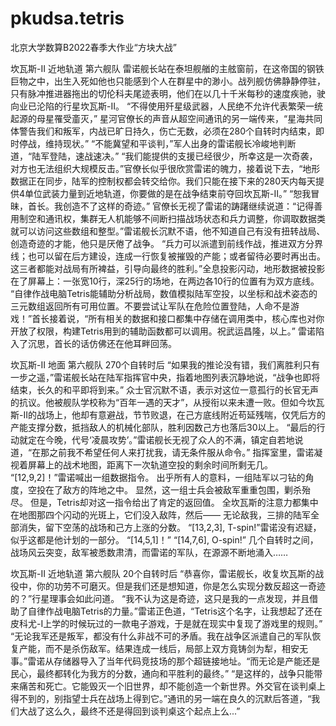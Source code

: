 # pkudsa.tetris
北京大学数算B2022春季大作业“方块大战”

坎瓦斯-II 近地轨道 第六舰队
雷诺舰长站在泰坦舰艏的主舷窗前，在这帝国的钢铁巨物之中，出生入死如他也只能感到个人在群星中的渺小。战列舰仿佛静静停驻，只有脉冲推进器拖出的切伦科夫尾迹表明，他们在以几十千米每秒的速度疾驰，驶向业已沦陷的行星坎瓦斯-II。
“不得使用歼星级武器，人民绝不允许代表繁荣一统起源的母星罹受齑灭，” 星河官僚长的声音从超空间通讯的另一端传来，“星海共同体警告我们和叛军，内战已旷日持久，伤亡无数，必须在280个自转时内结束，即时停战，维持现状。”
“不能冀望和平谈判，”军人出身的雷诺舰长冷峻地判断道，“陆军登陆，速战速决。”
“我们能提供的支援已经很少，所幸这是一次奇袭，对方也无法组织大规模反击。”官僚长似乎很欣赏雷诺的魄力，接着说下去，“地形数据正在同步，陆军的控制权都会转交给你。我们只能在接下来的280天内每天提供4单位武装力量到近地轨道，你要做的是在战争结束前夺回坎瓦斯-II。”
“恕我冒昧，首长。我创造不了这样的奇迹。”
官僚长无视了雷诺的踌躇继续说道：“记得善用制空和通讯权，集群无人机能够不间断扫描战场状态和兵力调整，你调取数据类就可以访问这些数组和整型。”雷诺舰长沉默不语，他不知道自己有没有扭转战局、创造奇迹的才能，他只是厌倦了战争。
“兵力可以派遣到前线作战，推进双方分界线；也可以留在后方建设，连成一行恢复被摧毁的产能；或者留待必要时再出击。这三者都能对战局有所裨益，引导向最终的胜利。”全息投影闪动，地形数据被投影在了屏幕上：一张宽10行，深25行的场地，在两边各10行的位置有为双方底线。
“自律作战电脑Tetris能辅助分析战局，数值模拟陆军空投，以坐标和战术姿态的三元数组返回所有可用位置。不要尝试让军队在危险位置登陆，人命不是游戏！”首长接着说，“所有相关的数据和接口都集中存储在调用类中，核心库也对你开放了权限，构建Tetris用到的辅助函数都可以调用。祝武运昌隆，以上。”
雷诺陷入了沉思，首长的话仿佛还在他耳畔回荡。

坎瓦斯-II 地面 第六舰队 270个自转时后
“如果我的推论没有错，我们离胜利只有一步之遥，”雷诺舰长站在陆军指挥官中央，指着地图列表沉静地说，“战争也即将结束，长久的和平即将到来。”
众士官沉默不语，表示对这位一意孤行的长官无声的抗议。他被舰队学校称为“百年一遇的天才”，从授衔以来未遭一败。但如今坎瓦斯-II的战场上，他却有意避战，节节败退，在己方底线附近苟延残喘，仅凭后方的产能支撑分数，抵挡敌人的机械化部队，胜利因数己方也落后30以上。
“最后的行动就定在今晚，代号‘凌晨攻势’。”雷诺舰长无视了众人的不满，镇定自若地说道，“在那之前我不希望任何人来打扰我，请无条件服从命令。”
指挥室里，雷诺凝视着屏幕上的战术地图，距离下一次轨道空投的剩余时间所剩无几。
“[12,9,2]！”雷诺喊出一组数据指令。
出乎所有人的意料，一组陆军以刁钻的角度，空投在了敌方的阵地之中。
显然，这一组士兵会被敌军重重包围，剿杀殆尽。
但是，Tetris却对这一指令给出了肯定的返回值。
全坎瓦斯的注意力都集中在地图那四个闪动的光斑上，它们没入敌阵，然后——
无论敌我，三排的陆军全部消失，留下空荡的战场和己方上涨的分数。
“[13,2,3], T-spin!”雷诺没有迟疑，似乎这都是他计划的一部分。
“[14,5,1]！”
“[14,7,6], O-spin!”
几个自转时之间，战场风云突变，敌军被悉数肃清，而雷诺的军队，在源源不断地涌入……

坎瓦斯-II 近地轨道 第六舰队 20个自转时后
“恭喜你，雷诺舰长，收复坎瓦斯的战役中，你的功劳不可磨灭。但是我们还是想知道，你是怎么实现分数反超这一奇迹的？”行星理事会如此问道。
“我不认为这是奇迹，这只是我的一点发现，并且借助了自律作战电脑Tetris的力量。”雷诺正色道，“Tetris这个名字，让我想起了还在皮科尤-I上学的时候玩过的一款电子游戏，于是就在现实中复现了游戏里的规则。”
“无论我军还是叛军，都没有什么非战不可的矛盾。我在战争区派遣自己的军队恢复产能，而不是杀伤敌军。结果连成一线后，局部上双方竟铸剑为犁，相安无事。”雷诺从存储器导入了当年代码竞技场的那个超链接地址。“而无论是产能还是民心，最终都转化为我方的分数，通向和平胜利的最终。”
“是这样的，战争只能带来痛苦和死亡。它能毁灭一个旧世界，却不能创造一个新世界。外交官在谈判桌上得不到的，别指望士兵在战场上得到它。”通讯的另一端在良久的沉默后答道，“我们大战了这么久，最终不还是得回到谈判桌这个起点上么...”